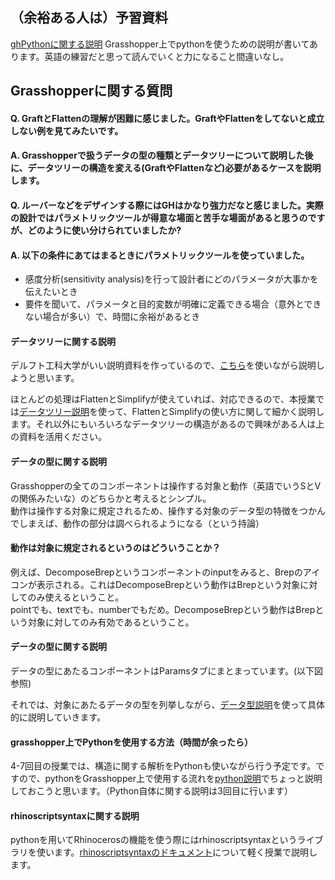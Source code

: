 ## （余裕ある人は）予習資料  
[ghPythonに関する説明](https://developer.rhino3d.com/guides/rhinopython/your-first-python-script-in-grasshopper/)
Grasshopper上でpythonを使うための説明が書いてあります。英語の練習だと思って読んでいくと力になること間違いなし。

## Grasshopperに関する質問  
#### Q. GraftとFlattenの理解が困難に感じました。GraftやFlattenをしてないと成立しない例を見てみたいです。  

#### A. Grasshopperで扱うデータの型の種類とデータツリーについて説明した後に、データツリーの構造を変える(GraftやFlattenなど)必要があるケースを説明します。  

#### Q. ルーバーなどをデザインする際にはGHはかなり強力だなと感じました。実際の設計ではパラメトリックツールが得意な場面と苦手な場面があると思うのですが、どのように使い分けられていましたか?  

#### A. 以下の条件にあてはまるときにパラメトリックツールを使っていました。  
- 感度分析(sensitivity analysis)を行って設計者にどのパラメータが大事かを伝えたいとき  
- 要件を聞いて、パラメータと目的変数が明確に定義できる場合（意外とできない場合が多い）で、時間に余裕があるとき  

#### データツリーに関する説明  
デルフト工科大学がいい説明資料を作っているので、[こちら](http://wiki.bk.tudelft.nl/toi-pedia/Basic_Data_Tree_Actions)を使いながら説明しようと思います。  

ほとんどの処理はFlattenとSimplifyが使えていれば、対応できるので、本授業では[データツリー説明](https://github.com/katsuya0719/design-engineering-class/blob/main/class2_grasshopper/%E3%83%87%E3%83%BC%E3%82%BF%E3%83%84%E3%83%AA%E3%83%BC%E8%AA%AC%E6%98%8E.gh)を使って、FlattenとSimplifyの使い方に関して細かく説明します。それ以外にもいろいろなデータツリーの構造があるので興味がある人は上の資料を活用ください。  

#### データの型に関する説明  
Grasshopperの全てのコンポーネントは操作する対象と動作（英語でいうSとVの関係みたいな）のどちらかと考えるとシンプル。  
動作は操作する対象に規定されるため、操作する対象のデータ型の特徴をつかんでしまえば、動作の部分は調べられるようになる（という持論）  

#### 動作は対象に規定されるというのはどういうことか？  
例えば、DecomposeBrepというコンポーネントのinputをみると、Brepのアイコンが表示される。これはDecomposeBrepという動作はBrepという対象に対してのみ使えるということ。  
pointでも、textでも、numberでもだめ。DecomposeBrepという動作はBrepという対象に対してのみ有効であるということ。  

#### データの型に関する説明  
データの型にあたるコンポーネントはParamsタブにまとまっています。(以下図参照)  

それでは、対象にあたるデータの型を列挙しながら、[データ型説明](https://github.com/katsuya0719/design-engineering-class/blob/main/class2_grasshopper/%E3%83%87%E3%83%BC%E3%82%BF%E5%9E%8B%E8%AA%AC%E6%98%8E.gh)を使って具体的に説明していきます。 

#### grasshopper上でPythonを使用する方法（時間が余ったら）  
4-7回目の授業では、構造に関する解析をPythonも使いながら行う予定です。ですので、pythonをGrasshopper上で使用する流れを[python説明](https://github.com/katsuya0719/design-engineering-class/blob/main/class2_grasshopper/python%E8%AA%AC%E6%98%8E.gh)でちょっと説明しておこうと思います。（Python自体に関する説明は3回目に行います）  

#### rhinoscriptsyntaxに関する説明  
pythonを用いてRhinocerosの機能を使う際にはrhinoscriptsyntaxというライブラリを使います。[rhinoscriptsyntaxのドキュメント](https://developer.rhino3d.com/api/RhinoScriptSyntax/#surface)について軽く授業で説明します。  


